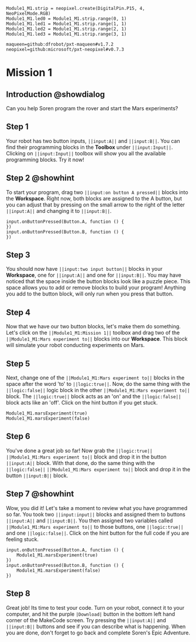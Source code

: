 ```customts
Module1_M1.strip = neopixel.create(DigitalPin.P15, 4, NeoPixelMode.RGB)
Module1_M1.led0 = Module1_M1.strip.range(0, 1)
Module1_M1.led1 = Module1_M1.strip.range(1, 1)
Module1_M1.led2 = Module1_M1.strip.range(2, 1)
Module1_M1.led3 = Module1_M1.strip.range(3, 1)
```

```package
maqueen=github:dfrobot/pxt-maqueen#v1.7.2
neopixel=github:microsoft/pxt-neopixel#v0.7.3
```

# Mission 1

## Introduction @showdialog

Can you help Soren program the rover and start the Mars experiments? 

## Step 1

Your robot has two button inputs, ``||input:A||`` and ``||input:B||``. You can find their programming blocks in the **Toolbox** under ``||input:Input||``. Clicking on ``||input:Input||`` toolbox will show you all the available programming blocks. Try it now!

## Step 2 @showhint

To start your program, drag two ``||input:on button A pressed||`` blocks into the **Workspace**. Right now, both blocks are assigned to the A button, but you can adjust that by pressing on the small arrow to the right of the letter ``||input:A||`` and changing it to ``||input:B||``. 

```blocks
input.onButtonPressed(Button.A, function () {
})
input.onButtonPressed(Button.B, function () {
})
```

## Step 3

You should now have ``||input:two input button||`` blocks in your **Workspace**, one for ``||input:A||`` and one for ``||input:B||``. You may have noticed that the space inside the button blocks look like a puzzle piece. This space allows you to add or remove blocks to build your program! Anything you add to the button block, will only run when you press that button. 

## Step 4

Now that we have our two button blocks, let's make them do something. Let's click on the ``||Module1_M1:Mission 1||`` toolbox and drag two of the ``||Module1_M1:Mars experiment to||`` blocks into our **Workspace**. This block will simulate your robot conducting experiments on Mars. 

## Step 5

Next, change one of the ``||Module1_M1:Mars experiment to||`` blocks in the space after the word 'to' to ``||logic:true||``. Now, do the same thing with the ``||logic:false||`` logic block in the other ``||Module1_M1:Mars experiment to||`` block. The ``||logic:true||`` block acts as an 'on' and the ``||logic:false||`` block acts like an 'off'. Click on the hint button if you get stuck.

```blocks
Module1_M1.marsExperiment(true)
Module1_M1.marsExperiment(false)
```

## Step 6

You've done a great job so far! Now grab the ``||logic:true||`` ``||Module1_M1:Mars experiment to||`` block and drop it in the button ``||input:A||`` block. With that done, do the same thing with the ``||logic:false||`` ``||Module1_M1:Mars experiment to||`` block and drop it in the button ``||input:B||`` block. 

## Step 7 @showhint

Wow, you did it! Let's take a moment to review what you have programmed so far. You took two ``||input:input||`` blocks and assigned them to buttons ``||input:A||`` and ``||input:B||``. You then assigned two variables called ``||Module1_M1:Mars experiment to||`` to those buttons, one ``||logic:true||`` and one ``||logic:false||``. Click on the hint button for the full code if you are feeling stuck.

```blocks
input.onButtonPressed(Button.A, function () {
    Module1_M1.marsExperiment(true)
})
input.onButtonPressed(Button.B, function () {
    Module1_M1.marsExperiment(false)
})
```

## Step 8

Great job! Its time to test your code. Turn on your robot, connect it to your computer, and hit the purple ``|Download|`` button in the bottom left hand corner of the MakeCode screen. Try pressing the ``||input:A||`` and ``||input:B||`` buttons and see if you can describe what is happening. When you are done, don't forget to go back and complete Soren's Epic Adventure.